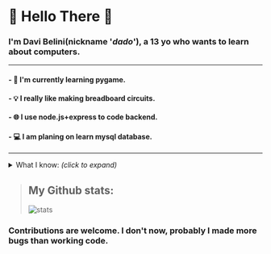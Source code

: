 # 🐛 Hello There 🐛
 
### I'm Davi Belini(nickname '_dado_'), a 13 yo who wants to learn about computers.
___
#### - 👾 I'm currently learning pygame.
#### - 💡  I really like making breadboard circuits.
#### - 🌐 I use node.js+express to code backend.
#### - 💻 I am planing on learn mysql database. 
___
<details>
  <summary>What I know: <i>(click to expand)</i></summary>
  <br>
  <ul>
    <li>GML</li>
    <li>Some Javascript</li>
    <li>Some Python</li>
    <li>HTML</li>
    <li>CSS(not enough yet)</li>
    <br>
  </ul>
</details>

> ## My Github stats:
> ![stats](https://github-readme-stats.vercel.app/api?username=davibelini&show_icons=true&theme=radical)

### Contributions are welcome. I don't now, probably I made more bugs than working code.
